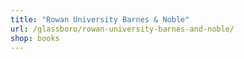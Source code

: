 ```yaml
---
title: "Rowan University Barnes & Noble"
url: /glassboro/rowan-university-barnes-and-noble/
shop: books
---
```


